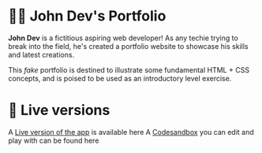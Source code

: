 # 👨‍💻 John Dev's Portfolio

**John Dev** is a fictitious aspiring web developer! As any techie trying to break into the field, he's created a portfolio website to showcase his skills and latest creations.

This *fake* portfolio is destined to illustrate some fundamental HTML + CSS concepts, and is poised to be used as an introductory level exercise.

# 🚀 Live versions

A [Live version of the app](https://myelectricsheep.github.io/john-dev-portfolio-css-practice/) is available here
A [Codesandbox](https://codesandbox.io/s/johndev-v2-y32jy) you can edit and play with can be found here
